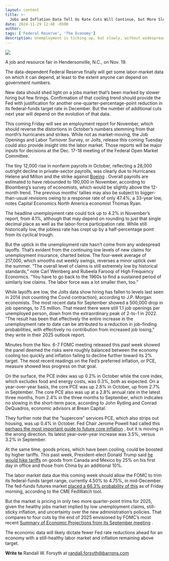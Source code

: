 ```yaml
---
layout: content
title: >-
  Jobs and Inflation Data Tell Us Rate Cuts Will Continue, but More Slowly
date: 2024-11-29 12:48 -0500
author: 
tags: ['Federal Reserve', 'The Economy']
description: Unemployment is ticking up, but slowly, without widespread layoffs. And inflation is proving stubborn on the way to 2%. The wild card: Trump tariffs.
---
```





 


 








![](https://images.barrons.com/im-42118964?width=548&height=365)


A job and resource fair in Hendersonville, N.C., on Nov. 19.






The data-dependent Federal Reserve finally will get some labor-market data on which it can depend, at least to the extent anyone can depend on government numbers.


New data should shed light on a jobs market that’s been marked by slower hiring but few firings. Confirmation of that cooling trend should provide the Fed with justification for another one-quarter-percentage-point reduction in its federal-funds target rate in December. But the number of additional cuts next year will depend on the evolution of that data.


 This coming Friday will see an employment report for November, which should reverse the distortions in October’s numbers stemming from that month’s hurricanes and strikes. While not as market-moving, the Job Openings and Labor Turnover Survey, or Jolts, release this coming Tuesday could also provide insight into the labor market. Those reports will be major inputs for decisions at the Dec. 17-18 meeting of the Federal Open Market Committee.


The tiny 12,000 rise in nonfarm payrolls in October, reflecting a 28,000 outright decline in private-sector payrolls, was clearly due to Hurricanes Helene and Milton and the strike against
[Boeing](https://www.barrons.com/market-data/stocks/BA)
.
Overall payrolls are estimated to have rebounded to 190,000 in November, according to Bloomberg’s survey of economists, which would be slightly above the 12-month trend. The previous months’ tallies may also be subject to bigger-than-usual revisions owing to a response rate of only 47.4%, a 33-year low, notes Capital Economics North America economist Thomas Ryan.


The headline unemployment rate could tick up to 4.2% in November’s report, from 4.1%, although that may depend on rounding to just that single decimal place as well as the labor-force participation rate. While still historically low, the jobless rate has crept up by a half-percentage point from its cyclical trough. 


But the uptick in the unemployment rate hasn’t come from any widespread layoffs. That’s evident from the continuing low levels of new claims for unemployment insurance, charted below. The four-week average of 217,000, which smooths out weekly swings, reverses a minor uptick over the summer. “The overall level of claims is still extremely low by historical standards,” note Carl Weinberg and Rubeela Farooqi of High Frequency Economics. “You have to go back to the 1960s to find a sustained period of similarly low claims. The labor force was a lot smaller then, too.”






While layoffs are low, the Jolts data show hiring has fallen to levels last seen in 2014 (not counting the Covid contraction), according to J.P. Morgan economists. The most recent data for September showed a 500,000 drop in job openings, to 7.5 million. That meant there were still 1.1 job openings per unemployed person, down from the extraordinary peak of 2-to-1 in 2022. “The result has been that effectively the entire increase in the unemployment rate to date can be attributed to a reduction in job-finding probabilities, with effectively no contribution from increased job losing,” they write in their 2025 outlook report.


Minutes from the Nov. 6-7 FOMC meeting released this past week showed the panel deemed the risks were roughly balanced between the economy cooling too quickly and inflation failing to decline further toward its 2% target. The most recent readings on the Fed’s preferred inflation, or PCE, measure showed less progress on that goal.


On the surface, the PCE index was up 0.2% in October while the core index, which excludes food and energy costs, was 0.3%, both as expected. On a year-over-year basis, the core PCE was up 2.8% in October, up from 2.7% in September. The core PCE also was up at a 2.8% annual rate in the latest three months, from 2.4% in the three months to September, which indicates no slowing in the short-term pace, according to John Ryding and Conrad DeQuadros, economic advisors at Brean Capital.


They further note that the “supercore” services PCE, which also strips out housing, was up 0.4% in October. Fed Chair Jerome Powell had called this
[perhaps the most important guide to future core inflation](https://www.federalreserve.gov/newsevents/speech/powell20221130a.htm)
, but it is moving in the wrong direction. Its latest year-over-year increase was 3.5%, versus 3.2% in September.


At the same time, goods prices, which have been cooling, could be boosted by higher tariffs. This past week, President-elect Donald Trump said
[he would hike tariffs](https://www.wsj.com/politics/policy/trump-pledges-tariffs-on-mexico-canada-and-china-3c62b1f7)
on goods from Canada and Mexico by 25% on his first day in office and those from China by an additional 10%.


The labor market data due this coming week should allow the FOMC to trim its federal-funds target range, currently 4.50% to 4.75%, in mid-December. The fed-funds futures market
[placed a 66.3% probability of this](https://www.cmegroup.com/markets/interest-rates/cme-fedwatch-tool.html)
as of Friday morning, according to the CME FedWatch tool.


But the market is pricing in only two more quarter-point trims for 2025, given the healthy jobs market implied by low unemployment claims, still-sticky inflation, and uncertainty over the new administration’s policies. That compares to four cuts by the end of 2025 envisioned by FOMC’s most recent
[Summary of Economic Projections from its September meeting](https://www.federalreserve.gov/monetarypolicy/fomcprojtabl20240918.htm)
.


The economic data will likely dictate fewer Fed rate reductions ahead for an economy with a still-healthy labor market and inflation remaining above target.


**Write to** 
Randall W. Forsyth at
[randall.forsyth@barrons.com](mailto:randall.forsyth@barrons.com)









